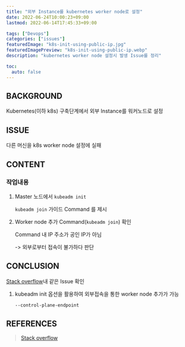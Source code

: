 ```yaml
---
title: "외부 Instance를 kubernetes worker node로 설정"
date: 2022-06-24T10:00:23+09:00
lastmod: 2022-06-14T17:45:33+09:00

tags: ["Devops"]
categories: ["issues"]
featuredImage: "k8s-init-using-public-ip.jpg"
featuredImagePreview: "k8s-init-using-public-ip.webp"
description: "kubernetes worker node 설정시 발생 Issue를 정리"

toc:
  auto: false
---
```


<!--more-->

## BACKGROUND

Kubernetes(이하 k8s) 구축단계에서 외부 Instance를 워커노드로 설정

## ISSUE

다른 머신을 k8s worker node 설정에 실패

## CONTENT

### 작업내용

1. Master 노드에서 `kubeadm init`

   `kubeadm join` 가이드 Command 를 제시

2. Worker node 추가 Command(`kubeadm join`) 확인

   Command 내 IP 주소가 공인 IP가 아님

   -> 외부로부터 접속이 불가하다 판단

## CONCLUSION

[Stack overflow](https://stackoverflow.com/questions/61543832/kubeadm-init-join-using-public-ip)내 같은 Issue 확인

1. kubeadm init 옵션을 활용하여 외부접속을 통한 worker node 추가가 가능

   ```bash
   --control-plane-endpoint
   ```


## REFERENCES

> [Stack overflow](https://stackoverflow.com/questions/61543832/kubeadm-init-join-using-public-ip)

